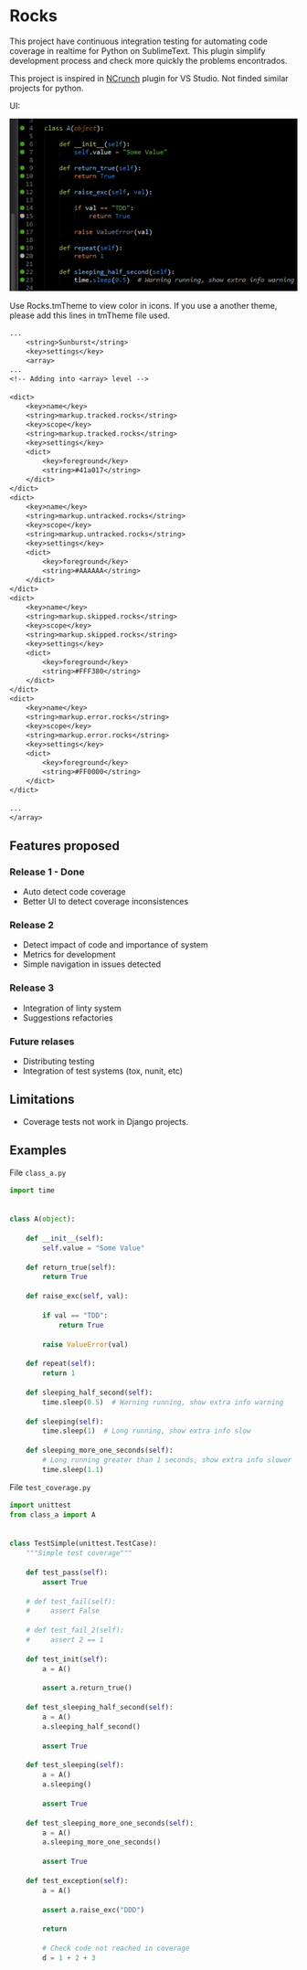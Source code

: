 # Rocks

This project have continuous integration testing for automating code coverage in realtime for Python on SublimeText. This plugin simplify development process and check more quickly the problems encontrados. 

This project is inspired in [NCrunch](http://www.ncrunch.net) plugin for VS Studio. Not finded similar projects for python.

UI: 

![Example][logo]

[logo]: ./assets/example.png "Example of plugin"

Use Rocks.tmTheme to view color in icons. If you use a another theme, please add this lines in tmTheme file used.

```
... 
    <string>Sunburst</string>
    <key>settings</key>
    <array>
... 
<!-- Adding into <array> level -->

<dict>
    <key>name</key>
    <string>markup.tracked.rocks</string>
    <key>scope</key>
    <string>markup.tracked.rocks</string>
    <key>settings</key>
    <dict>
        <key>foreground</key>
        <string>#41a017</string>
    </dict>
</dict>
<dict>
    <key>name</key>
    <string>markup.untracked.rocks</string>
    <key>scope</key>
    <string>markup.untracked.rocks</string>
    <key>settings</key>
    <dict>
        <key>foreground</key>
        <string>#AAAAAA</string>
    </dict>
</dict>
<dict>
    <key>name</key>
    <string>markup.skipped.rocks</string>
    <key>scope</key>
    <string>markup.skipped.rocks</string>
    <key>settings</key>
    <dict>
        <key>foreground</key>
        <string>#FFF380</string>
    </dict>
</dict>
<dict>
    <key>name</key>
    <string>markup.error.rocks</string>
    <key>scope</key>
    <string>markup.error.rocks</string>
    <key>settings</key>
    <dict>
        <key>foreground</key>
        <string>#FF0000</string>
    </dict>
</dict>

... 
</array>

``` 

## Features proposed  

### Release 1 - Done

- Auto detect code coverage 
- Better UI to detect coverage inconsistences 

### Release 2 

- Detect impact of code and importance of system
- Metrics for development 
- Simple navigation in issues detected 

### Release 3 

- Integration of linty system 
- Suggestions refactories 

### Future relases 

- Distributing testing 
- Integration of test systems (tox, nunit, etc)


## Limitations

- Coverage tests not work in Django projects.

## Examples 

File `class_a.py`

```python
import time


class A(object):

    def __init__(self):
        self.value = "Some Value"

    def return_true(self):
        return True

    def raise_exc(self, val):

        if val == "TDD":
            return True

        raise ValueError(val)

    def repeat(self):
        return 1

    def sleeping_half_second(self):
        time.sleep(0.5)  # Warning running, show extra info warning

    def sleeping(self):
        time.sleep(1)  # Long running, show extra info slow

    def sleeping_more_one_seconds(self):
        # Long running greater than 1 seconds, show extra info slower
        time.sleep(1.1)

```

File `test_coverage.py`

```python
import unittest
from class_a import A


class TestSimple(unittest.TestCase):
    """Simple test coverage"""

    def test_pass(self):
        assert True

    # def test_fail(self):
    #     assert False

    # def test_fail_2(self):
    #     assert 2 == 1

    def test_init(self):
        a = A()

        assert a.return_true()
 
    def test_sleeping_half_second(self):
        a = A()
        a.sleeping_half_second()

        assert True

    def test_sleeping(self):
        a = A()
        a.sleeping()

        assert True

    def test_sleeping_more_one_seconds(self):
        a = A()
        a.sleeping_more_one_seconds()

        assert True

    def test_exception(self):
        a = A()

        assert a.raise_exc("DDD")

        return

        # Check code not reached in coverage
        d = 1 + 2 + 3
```



